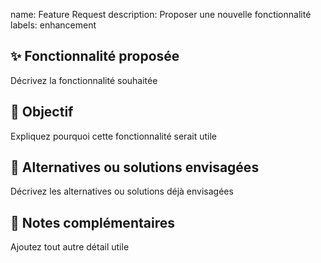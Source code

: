 name: Feature Request
description: Proposer une nouvelle fonctionnalité
labels: enhancement


## ✨ Fonctionnalité proposée
Décrivez la fonctionnalité souhaitée

## 🎯 Objectif
Expliquez pourquoi cette fonctionnalité serait utile

## 🔄 Alternatives ou solutions envisagées
Décrivez les alternatives ou solutions déjà envisagées

## 📝 Notes complémentaires
Ajoutez tout autre détail utile
